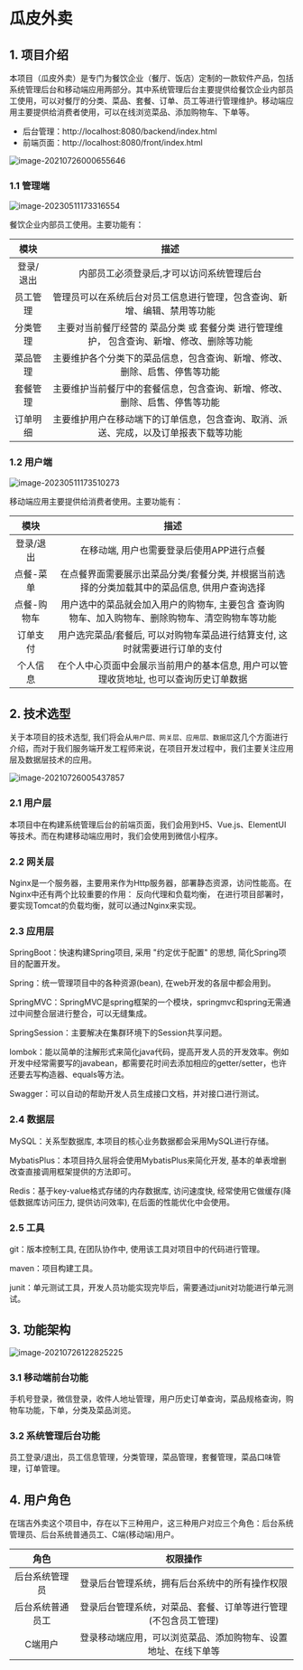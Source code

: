 # 瓜皮外卖

## 1. 项目介绍

本项目（瓜皮外卖）是专门为餐饮企业（餐厅、饭店）定制的一款软件产品，包括系统管理后台和移动端应用两部分。其中系统管理后台主要提供给餐饮企业内部员工使用，可以对餐厅的分类、菜品、套餐、订单、员工等进行管理维护。移动端应用主要提供给消费者使用，可以在线浏览菜品、添加购物车、下单等。

- 后台管理：http://localhost:8080/backend/index.html
- 前端页面：http://localhost:8080/front/index.html

![image-20210726000655646](https://img.777nx.cn/test/image-20210726000655646.png)

### 1.1 管理端

![image-20230511173316554](https://img.777nx.cn/test/image-20230511173316554.png)

餐饮企业内部员工使用。主要功能有：

| **模块**  |                           **描述**                           |
| :-------: | :----------------------------------------------------------: |
| 登录/退出 |          内部员工必须登录后,才可以访问系统管理后台           |
| 员工管理  | 管理员可以在系统后台对员工信息进行管理，包含查询、新增、编辑、禁用等功能 |
| 分类管理  | 主要对当前餐厅经营的 菜品分类 或 套餐分类 进行管理维护， 包含查询、新增、修改、删除等功能 |
| 菜品管理  | 主要维护各个分类下的菜品信息，包含查询、新增、修改、删除、启售、停售等功能 |
| 套餐管理  | 主要维护当前餐厅中的套餐信息，包含查询、新增、修改、删除、启售、停售等功能 |
| 订单明细  | 主要维护用户在移动端下的订单信息，包含查询、取消、派送、完成，以及订单报表下载等功能 |

### 1.2 用户端

![image-20230511173510273](https://img.777nx.cn/test/image-20230511173510273.png)

移动端应用主要提供给消费者使用。主要功能有：

|  **模块**   |                           **描述**                           |
| :---------: | :----------------------------------------------------------: |
|  登录/退出  |          在移动端, 用户也需要登录后使用APP进行点餐           |
|  点餐-菜单  | 在点餐界面需要展示出菜品分类/套餐分类, 并根据当前选择的分类加载其中的菜品信息, 供用户查询选择 |
| 点餐-购物车 | 用户选中的菜品就会加入用户的购物车, 主要包含 查询购物车、加入购物车、删除购物车、清空购物车等功能 |
|  订单支付   | 用户选完菜品/套餐后, 可以对购物车菜品进行结算支付, 这时就需要进行订单的支付 |
|  个人信息   | 在个人中心页面中会展示当前用户的基本信息, 用户可以管理收货地址, 也可以查询历史订单数据 |

## 2. 技术选型

关于本项目的技术选型, 我们将会从`用户层、网关层、应用层、数据层`这几个方面进行介绍，而对于我们服务端开发工程师来说，在项目开发过程中，我们主要关注应用层及数据层技术的应用。

![image-20210726005437857](https://img.777nx.cn/test/image-20210726005437857.png)

### 2.1 用户层

本项目中在构建系统管理后台的前端页面，我们会用到H5、Vue.js、ElementUI等技术。而在构建移动端应用时，我们会使用到微信小程序。

### 2.2 网关层

Nginx是一个服务器，主要用来作为Http服务器，部署静态资源，访问性能高。在Nginx中还有两个比较重要的作用： 反向代理和负载均衡， 在进行项目部署时，要实现Tomcat的负载均衡，就可以通过Nginx来实现。

### 2.3 应用层

SpringBoot：快速构建Spring项目, 采用 "约定优于配置" 的思想, 简化Spring项目的配置开发。

Spring：统一管理项目中的各种资源(bean), 在web开发的各层中都会用到。

SpringMVC：SpringMVC是spring框架的一个模块，springmvc和spring无需通过中间整合层进行整合，可以无缝集成。

SpringSession：主要解决在集群环境下的Session共享问题。

lombok：能以简单的注解形式来简化java代码，提高开发人员的开发效率。例如开发中经常需要写的javabean，都需要花时间去添加相应的getter/setter，也许还要去写构造器、equals等方法。

Swagger：可以自动的帮助开发人员生成接口文档，并对接口进行测试。

### 2.4 数据层

MySQL：关系型数据库, 本项目的核心业务数据都会采用MySQL进行存储。

MybatisPlus：本项目持久层将会使用MybatisPlus来简化开发, 基本的单表增删改查直接调用框架提供的方法即可。

Redis：基于key-value格式存储的内存数据库, 访问速度快, 经常使用它做缓存(降低数据库访问压力, 提供访问效率), 在后面的性能优化中会使用。

### 2.5 工具

git：版本控制工具, 在团队协作中, 使用该工具对项目中的代码进行管理。

maven：项目构建工具。

junit：单元测试工具，开发人员功能实现完毕后，需要通过junit对功能进行单元测试。

## 3. 功能架构

![image-20210726122825225](https://img.777nx.cn/test/image-20210726122825225.png)

### 3.1 移动端前台功能

手机号登录，微信登录，收件人地址管理，用户历史订单查询，菜品规格查询，购物车功能，下单，分类及菜品浏览。

### 3.2 系统管理后台功能

员工登录/退出，员工信息管理，分类管理，菜品管理，套餐管理，菜品口味管理，订单管理。

## 4. 用户角色

在瑞吉外卖这个项目中，存在以下三种用户，这三种用户对应三个角色：后台系统管理员、后台系统普通员工、C端(移动端)用户。

|     **角色**     |                         **权限操作**                         |
| :--------------: | :----------------------------------------------------------: |
|  后台系统管理员  |        登录后台管理系统，拥有后台系统中的所有操作权限        |
| 后台系统普通员工 | 登录后台管理系统，对菜品、套餐、订单等进行管理 (不包含员工管理) |
|     C端用户      | 登录移动端应用，可以浏览菜品、添加购物车、设置地址、在线下单等 |
